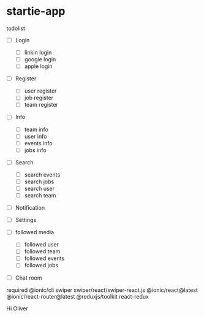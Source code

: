 # startie-app

todolist

- [ ] Login

  - [ ] linkin login
  - [ ] google login
  - [ ] apple login

- [ ] Register

  - [ ] user register
  - [ ] job register
  - [ ] team register

- [ ] Info

  - [ ] team info
  - [ ] user info
  - [ ] events info
  - [ ] jobs info

- [ ] Search

  - [ ] search events
  - [ ] search jobs
  - [ ] search user
  - [ ] search team

- [ ] Notification
- [ ] Settings

- [ ] followed media
  - [ ] followed user
  - [ ] followed team
  - [ ] followed events
  - [ ] followed jobs
- [ ] Chat room

required
@ionic/cli
swiper
swiper/react/swiper-react.js
@ionic/react@latest @ionic/react-router@latest
@reduxjs/toolkit react-redux

Hi Oliver
